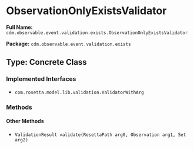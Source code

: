 # ObservationOnlyExistsValidator

**Full Name:** `cdm.observable.event.validation.exists.ObservationOnlyExistsValidator`

**Package:** `cdm.observable.event.validation.exists`

## Type: Concrete Class

### Implemented Interfaces

- `com.rosetta.model.lib.validation.ValidatorWithArg`

### Methods

#### Other Methods

- `ValidationResult validate(RosettaPath arg0, Observation arg1, Set arg2)`

